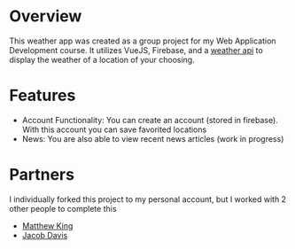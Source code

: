 # Overview

This weather app was created as a group project for my Web Application Development course. It utilizes VueJS, Firebase, and a [weather api](https://www.weatherapi.com) to display the weather of a location of your choosing.

# Features

- Account Functionality: You can create an account (stored in firebase). With this account you can save favorited locations
- News: You are also able to view recent news articles (work in progress)

# Partners

I individually forked this project to my personal account, but I worked with 2 other people to complete this

- [Matthew King](https://github.com/mattbryanking)
- [Jacob Davis](https://github.com/JaydeeGVSU)
